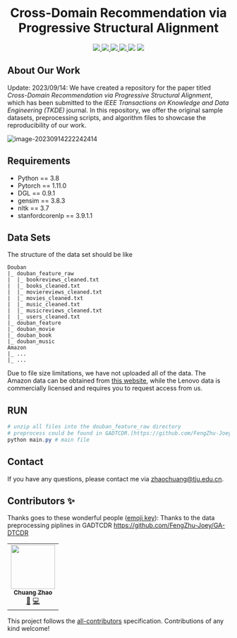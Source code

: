 <h1 align="center"> Cross-Domain Recommendation via Progressive Structural Alignment </h1>

<p align="center">
  <!-- <img src="https://img.shields.io/badge/ChuangZhao-BCWF-orange">
  <img src="https://img.shields.io/github/stars/ChuangZhao/SEAGULL">
  <img src="https://img.shields.io/github/forks/ChuangZhao/SEAGULL">
  <img src="https://img.shields.io/github/issues/ChuangZhao/SEAGULL">  
  <img src="https://img.shields.io/github/license/ChuangZhao/SEAGULL"> -->
  <a href="https://github.com/Data-Designer/SEAGULL">
    <img src="https://img.shields.io/badge/ChuangZhao-SEAGULL-orange">
  </a>
  <a href="https://github.com/Data-Designer/SEAGULL/stargazers">
    <img src="https://img.shields.io/github/stars/Data-Designer/SEAGULL">
  </a>
  <a href="https://github.com/Data-Designer/SEAGULL/network/members">
    <img src="https://img.shields.io/github/forks/Data-Designer/SEAGULL">
  </a>
  <a href="https://github.com/Data-Designer/SEAGULL/issues">
    <img src="https://img.shields.io/github/issues/Data-Designer/SEAGULL">
  </a>
<!--   <a href="https://github.com/Data-Designer/SEAGULL/graphs/traffic">
    <img src="https://visitor-badge.glitch.me/badge?page_id=Data-Designer.SEAGULL">
  </a> -->
  <!-- ALL-CONTRIBUTORS-BADGE:START - Do not remove or modify this section -->
<a href="https://github.com/Data-Designer/SEAGULL#contributors-"><img src="https://img.shields.io/badge/all_contributors-1-orange.svg"></a>
<!-- ALL-CONTRIBUTORS-BADGE:END -->
  <a href="https://github.com/Data-Designer/SEAGULL/blob/master/LICENSE">
    <img src="https://img.shields.io/github/license/Data-Designer/SEAGULL">
  </a>
</p>


## About Our Work

Update: 2023/09/14: We have created a repository for the paper titled *Cross-Domain Recommendation via Progressive Structural Alignment*, which has been submitted to the *IEEE Transactions on Knowledge and Data Engineering (TKDE)* journal. In this repository, we offer the original sample datasets, preprocessing scripts, and algorithm files to showcase the reproducibility of our work.

![image-20230914222242414](https://s2.loli.net/2023/09/14/ZujVotqlGLhrxcR.png)

## Requirements

- Python == 3.8
- Pytorch == 1.11.0
- DGL == 0.9.1
- gensim == 3.8.3
- nltk == 3.7
- stanfordcorenlp == 3.9.1.1

## Data Sets

The structure of the data set should be like

```
Douban
|_ douban_feature_raw
|  |_ bookreviews_cleaned.txt
|  |_ books_cleaned.txt
|  |_ moviereviews_cleaned.txt
|  |_ movies_cleaned.txt
|  |_ music_cleaned.txt
|  |_ musicreviews_cleaned.txt
|  |_ users_cleaned.txt
|_ douban_feature
|_ douban_movie
|_ douban_book
|_ douban_music
Amazon
|_ ...
|_ ...
```

Due to file size limitations, we have not uploaded all of the data. The Amazon data can be obtained from [this website](https://jmcauley.ucsd.edu/data/amazon/), while the Lenovo data is commercially licensed and requires you to request access from us.

## RUN

```powershell
# unzip all files into the douban_feature_raw directory
# preprocess could be found in GADTCDR.[https://github.com/FengZhu-Joey/GA-DTCDR]
python main.py # main file
```

## Contact

If you have any questions, please contact me via [zhaochuang@tju.edu.cn](zhaochuang@tju.edu.cn).

## Contributors ✨

Thanks goes to these wonderful people ([emoji key](https://allcontributors.org/docs/en/emoji-key)):
Thanks to the data preprocessing piplines in GADTCDR https://github.com/FengZhu-Joey/GA-DTCDR
<table>
  <tr>
    <td align="center"><a href="https://data-designer.github.io/"><img src="https://avatars.githubusercontent.com/u/26108487?v=4?s=100" width="100px;" alt=""/><br /><sub><b>Chuang Zhao</b></sub></a><br /><a href="#ideas-ZhiningLiu1998" title="Ideas, Planning, & Feedback">🤔</a> <a href="https://github.com/Data-Designer/JOC/commits?author=Data-Designer" title="Code">💻</a></td>
  </tr>
</table>


This project follows the [all-contributors](https://github.com/all-contributors/all-contributors) specification. Contributions of any kind welcome!
